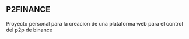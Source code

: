 ## P2FINANCE

Proyecto personal para la creacion de una plataforma web para el control del p2p de binance
